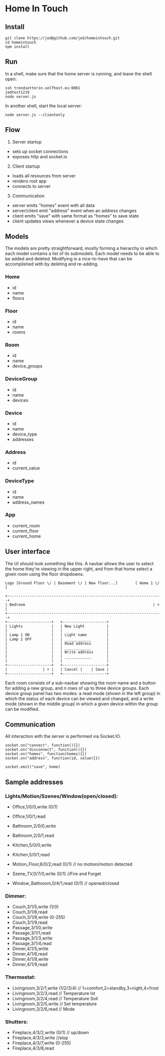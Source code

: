 Home In Touch
=============

Install
-------

    git clone https://jed@github.com/jed/homeintouch.git
    cd homeintouch
    npm install

Run
---

In a shell, make sure that the home server is running, and leave the shell open:

    ssh trendsetterin.selfhost.eu:8081
    jedtest1219
    node server.js

In another shell, start the local server:

    node server.js --clientonly

Flow
----

1. Server startup
  - sets up socket connections
  - exposes http and socket.io

2. Client startup
  - loads all resources from server
  - renders root app
  - connects to server

3. Communication
  - server emits "homes" event with all data
  - server/client emit "address" event when an address changes
  - client emits "save" with same format as "homes" to save state
  - client updates views whenever a device state changes

Models
------

The models are pretty straightforward, mostly forming a hierarchy in which each model contains a list of its submodels. Each model needs to be able to be added and deleted. Modifying is a nice-to-have that can be accomplished with by deleting and re-adding.

### Home
 - id
 - name
 - floors

### Floor
 - id
 - name
 - rooms

### Room
 - id
 - name
 - device_groups

### DeviceGroup
 - id
 - name
 - devices

### Device
 - id
 - name
 - device_type
 - addresses

### Address
 - id
 - current_value

### DeviceType
 - id
 - name
 - address_names

### App
 - current_room
 - current_floor
 - current_home

User interface
--------------

The UI should look something like this. A navbar allows the user to select the home they're viewing in the upper right, and from that home select a given room using the floor dropdowns.

    Logo [Ground Floor \/ | Basement \/ | New floor...]        [ Home 1 \/ ]

    +----------------------------------------------------------------------+
    | Bedroom                                                          | + |
    +----------------------------------------------------------------------+
    +--------------------+   +--------------------+
    | Lights             |   | New Light          |
    |                    |   |                    |
    | Lamp 1 ON          |   | Light name         |
    | Lamp 2 OFF         |   | ____________       |
    |                    |   | Read address       |
    |                    |   | ____________       |
    |                    |   | Write address      |
    |                    |   | ____________       |
    |                    |   |                    |
    +--------------------+   +--------------------+
    |                | + |   | Cancel |    | Save |
    +--------------------+   +--------------------+

Each room consists of a sub-navbar showing the room name and a button for adding a new group, and _n_ rows of up to three device groups. Each device group panel has two modes: a read mode (shown in the left group) in which the status of each device can be viewed and changed, and a write mode (shown in the middle group) in which a given device within the group can be modified.

Communication
-------------

All interaction with the server is performed via Socket.IO.

    socket.on("connect", function(){})
    socket.on("disconnect", function(){})
    socket.on("homes", function(homes){})
    socket.on("address", function(id, value){})

    socket.emit("save", home)

Sample addresses
----------------

### Lights/Motion/Szenes/Window(open/closed):

- Office,1/0/0,write (0/1)
- Office,1/0/1,read
- Bathroom,2/0/0,write
- Bathroom,2/0/1,read
- Kitchen,5/0/0,write
- Kitchen,5/0/1,read

- Motion_Floor,6/0/2,read (0/1) // no motion/motion detected

- Szene_TV,0/7/0,write (0/1) //Fire and Forget

- Window_Bathroom,0/4/1,read (0/1) // opened/closed

### Dimmer:

- Couch,3/1/5,write (1/0)
- Couch,3/1/6,read
- Couch,3/1/8,write (0-255)
- Couch,3/1/9,read
- Passage,3/1/0,write
- Passage,3/1/1,read
- Passage,3/1/3,write
- Passage,3/1/4,read
- Dinner,4/1/5,write
- Dinner,4/1/6,read
- Dinner,4/1/8,write
- Dinner,4/1/9,read

### Thermostat:

- Livingroom,3/2/1,write (1/2/3/4) // 1=comfort,2=standby,3=night,4=frost
- Livingroom,3/2/3,read // Temperature Ist
- Livingroom,3/2/4,read // Temperature Soll
- Livingroom,3/2/5,write // Set temperature
- Livingroom,3/2/6,read // Mode

### Shutters:

- Fireplace,4/3/2,write (0/1) // up/down
- Fireplace,4/3/3,write //stop
- Fireplace,4/3/7,write (0-255) 
- Fireplace,4/3/8,read
